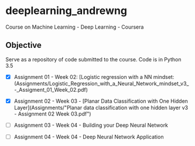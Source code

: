 # deeplearning_andrewng

Course on Machine Learning - Deep Learning - Coursera

## Objective

   Serve as a repository of code submitted to the course. Code is in Python 3.5
   - [X] Assignment 01 - Week 02:
     [Logistic regression with a NN mindset:
(Assignments/Logistic_Regression_with_a_Neural_Network_mindset_v3_-_Assigment_01_Week_02.pdf)
   - [X] Assignment 02 - Week 03 - [Planar Data Classification with One Hidden Layer](Assignments/"Planar data classification with one hidden layer v3 - Assignment 02 Week 03.pdf")
   - [ ] Assignment 03 - Week 04 - Building your Deep Neural Network
   - [ ] Assignment 04 - Week 04 - Deep Neural Network Application


